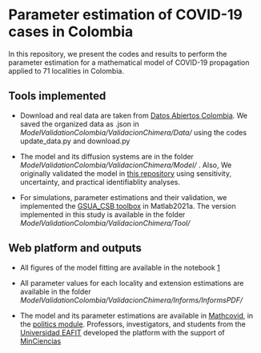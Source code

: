 # Parameter estimation of COVID-19 cases in Colombia

In this repository, we present the codes and results to perform the parameter estimation for a mathematical model of COVID-19 propagation applied to 71 localities in Colombia.

## Tools implemented

* Download and real data are taken from [Datos Abiertos Colombia](https://www.datos.gov.co/). We saved the organized data as .json in _ModelValidationColombia/ValidacionChimera/Data/_ using the codes update_data.py and download.py

* The model and its diffusion systems are in the folder _ModelValidationColombia/ValidacionChimera/Model/_ . Also,
We originally validated the model in [this repository](https://github.com/alexacl95/ChimeraModelForCovid19) using sensitivity, uncertainty, and practical identifiablity analyses.

* For simulations, parameter estimations and their validation, we implemented the [GSUA_CSB toolbox](https://github.com/drojasd/GSUA-CSB) in Matlab2021a. The version implemented in this study is available in the folder _ModelValidationColombia/ValidacionChimera/Tool/_

## Web platform and outputs

* All figures of the model fitting are available in the notebook [1](https://alexacl95.github.io/ModelValidationColombia/ValidacionChimera/html/PlotingEstiamtions.html)
* All parameter values for each locality and extension estimations are available in the folder  _ModelValidationColombia/ValidacionChimera/Informs/InformsPDF/_

* The model and its parameter estimations are available in [Mathcovid](https://covid19.dis.eafit.edu.co/), in the [politics module](https://covid19.dis.eafit.edu.co/politicas/). Professors, investigators, and students from the [Universidad EAFIT](https://www.eafit.edu.co) developed the platform with the support of [MinCiencias](https://minciencias.gov.co/)
